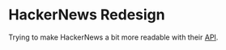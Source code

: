 # HackerNews Redesign

Trying to make HackerNews a bit more readable with their [API](https://github.com/HackerNews/API).
